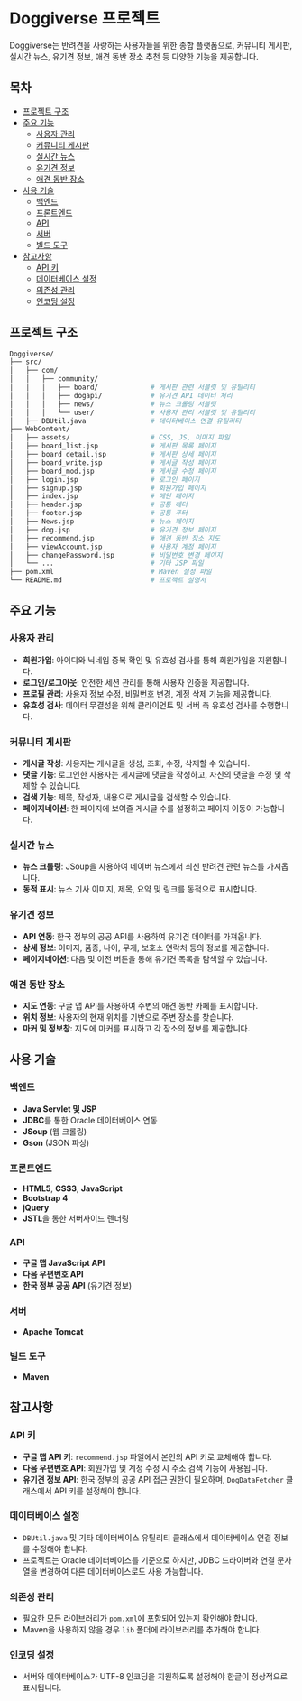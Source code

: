 # Doggiverse 프로젝트

Doggiverse는 반려견을 사랑하는 사용자들을 위한 종합 플랫폼으로, 커뮤니티 게시판, 실시간 뉴스, 유기견 정보, 애견 동반 장소 추천 등 다양한 기능을 제공합니다.

## 목차

- [프로젝트 구조](#프로젝트-구조)
- [주요 기능](#주요-기능)
  - [사용자 관리](#사용자-관리)
  - [커뮤니티 게시판](#커뮤니티-게시판)
  - [실시간 뉴스](#실시간-뉴스)
  - [유기견 정보](#유기견-정보)
  - [애견 동반 장소](#애견-동반-장소)
- [사용 기술](#사용-기술)
  - [백엔드](#백엔드)
  - [프론트엔드](#프론트엔드)
  - [API](#api)
  - [서버](#서버)
  - [빌드 도구](#빌드-도구)
- [참고사항](#참고사항)
  - [API 키](#api-키)
  - [데이터베이스 설정](#데이터베이스-설정)
  - [의존성 관리](#의존성-관리)
  - [인코딩 설정](#인코딩-설정)


## 프로젝트 구조

```bash
Doggiverse/
├── src/
│   ├── com/
│   │   ├── community/
│   │   │   ├── board/             # 게시판 관련 서블릿 및 유틸리티
│   │   │   ├── dogapi/            # 유기견 API 데이터 처리
│   │   │   ├── news/              # 뉴스 크롤링 서블릿
│   │   │   └── user/              # 사용자 관리 서블릿 및 유틸리티
│   ├── DBUtil.java                # 데이터베이스 연결 유틸리티
├── WebContent/
│   ├── assets/                    # CSS, JS, 이미지 파일
│   ├── board_list.jsp             # 게시판 목록 페이지
│   ├── board_detail.jsp           # 게시판 상세 페이지
│   ├── board_write.jsp            # 게시글 작성 페이지
│   ├── board_mod.jsp              # 게시글 수정 페이지
│   ├── login.jsp                  # 로그인 페이지
│   ├── signup.jsp                 # 회원가입 페이지
│   ├── index.jsp                  # 메인 페이지
│   ├── header.jsp                 # 공통 헤더
│   ├── footer.jsp                 # 공통 푸터
│   ├── News.jsp                   # 뉴스 페이지
│   ├── dog.jsp                    # 유기견 정보 페이지
│   ├── recommend.jsp              # 애견 동반 장소 지도
│   ├── viewAccount.jsp            # 사용자 계정 페이지
│   ├── changePassword.jsp         # 비밀번호 변경 페이지
│   └── ...                        # 기타 JSP 파일
├── pom.xml                        # Maven 설정 파일
└── README.md                      # 프로젝트 설명서

```


## 주요 기능

### 사용자 관리

- **회원가입**: 아이디와 닉네임 중복 확인 및 유효성 검사를 통해 회원가입을 지원합니다.
- **로그인/로그아웃**: 안전한 세션 관리를 통해 사용자 인증을 제공합니다.
- **프로필 관리**: 사용자 정보 수정, 비밀번호 변경, 계정 삭제 기능을 제공합니다.
- **유효성 검사**: 데이터 무결성을 위해 클라이언트 및 서버 측 유효성 검사를 수행합니다.

### 커뮤니티 게시판

- **게시글 작성**: 사용자는 게시글을 생성, 조회, 수정, 삭제할 수 있습니다.
- **댓글 기능**: 로그인한 사용자는 게시글에 댓글을 작성하고, 자신의 댓글을 수정 및 삭제할 수 있습니다.
- **검색 기능**: 제목, 작성자, 내용으로 게시글을 검색할 수 있습니다.
- **페이지네이션**: 한 페이지에 보여줄 게시글 수를 설정하고 페이지 이동이 가능합니다.

### 실시간 뉴스

- **뉴스 크롤링**: JSoup을 사용하여 네이버 뉴스에서 최신 반려견 관련 뉴스를 가져옵니다.
- **동적 표시**: 뉴스 기사 이미지, 제목, 요약 및 링크를 동적으로 표시합니다.

### 유기견 정보

- **API 연동**: 한국 정부의 공공 API를 사용하여 유기견 데이터를 가져옵니다.
- **상세 정보**: 이미지, 품종, 나이, 무게, 보호소 연락처 등의 정보를 제공합니다.
- **페이지네이션**: 다음 및 이전 버튼을 통해 유기견 목록을 탐색할 수 있습니다.

### 애견 동반 장소

- **지도 연동**: 구글 맵 API를 사용하여 주변의 애견 동반 카페를 표시합니다.
- **위치 정보**: 사용자의 현재 위치를 기반으로 주변 장소를 찾습니다.
- **마커 및 정보창**: 지도에 마커를 표시하고 각 장소의 정보를 제공합니다.

## 사용 기술

### 백엔드

- **Java Servlet 및 JSP**
- **JDBC**를 통한 Oracle 데이터베이스 연동
- **JSoup** (웹 크롤링)
- **Gson** (JSON 파싱)

### 프론트엔드

- **HTML5**, **CSS3**, **JavaScript**
- **Bootstrap 4**
- **jQuery**
- **JSTL**을 통한 서버사이드 렌더링

### API

- **구글 맵 JavaScript API**
- **다음 우편번호 API**
- **한국 정부 공공 API** (유기견 정보)

### 서버

- **Apache Tomcat**

### 빌드 도구

- **Maven**

## 참고사항

### API 키

- **구글 맵 API 키**: `recommend.jsp` 파일에서 본인의 API 키로 교체해야 합니다.
- **다음 우편번호 API**: 회원가입 및 계정 수정 시 주소 검색 기능에 사용됩니다.
- **유기견 정보 API**: 한국 정부의 공공 API 접근 권한이 필요하며, `DogDataFetcher` 클래스에서 API 키를 설정해야 합니다.

### 데이터베이스 설정

- `DBUtil.java` 및 기타 데이터베이스 유틸리티 클래스에서 데이터베이스 연결 정보를 수정해야 합니다.
- 프로젝트는 Oracle 데이터베이스를 기준으로 하지만, JDBC 드라이버와 연결 문자열을 변경하여 다른 데이터베이스로도 사용 가능합니다.

### 의존성 관리

- 필요한 모든 라이브러리가 `pom.xml`에 포함되어 있는지 확인해야 합니다.
- Maven을 사용하지 않을 경우 `lib` 폴더에 라이브러리를 추가해야 합니다.

### 인코딩 설정

- 서버와 데이터베이스가 UTF-8 인코딩을 지원하도록 설정해야 한글이 정상적으로 표시됩니다.

